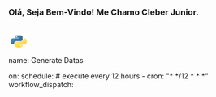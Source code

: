 ### Olá, Seja Bem-Vindo! Me Chamo Cleber Junior.
<div style="display: inline_block"><br>
  <img align="center" alt="Rafa-Python" height="30" width="40" src="https://raw.githubusercontent.com/devicons/devicon/master/icons/python/python-original.svg">
 
</div>
  
</div>

name: Generate Datas

on:
  schedule: # execute every 12 hours
    - cron: "* */12 * * *"
  workflow_dispatch:

